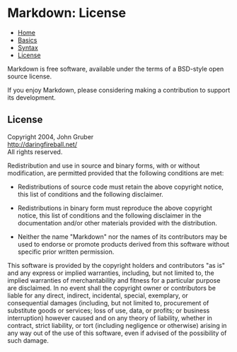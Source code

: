 Markdown: License
================

<ul id="ProjectSubmenu">
    <li><a href="/sampleapp/#/alkiradocs/Markdown_Home" title="Markdown Project Page">Home</a></li>
    <li><a href="/sampleapp/#/alkiradocs/Basics" title="Markdown Basics">Basics</a></li>
    <li><a href="/sampleapp/#/alkiradocs/Syntax" title="Markdown Syntax Documentation">Syntax</a></li>
    <li><a href="/sampleapp/#/alkiradocs/License" class="selected"  title="Pricing and License Information">License</a></li>
</ul>


Markdown is free software, available under the terms of a BSD-style
open source license.

If you enjoy Markdown, please considering making a contribution
to support its development.




License
-------

<p>Copyright 2004, John Gruber <br />
<a href="http://daringfireball.net/">http://daringfireball.net/</a> <br />
All rights reserved.</p>

<p>Redistribution and use in source and binary forms, with or without
modification, are permitted provided that the following conditions are
met:</p>

<ul>
<li><p>Redistributions of source code must retain the above copyright notice,
this list of conditions and the following disclaimer.</p></li>
<li><p>Redistributions in binary form must reproduce the above copyright
notice, this list of conditions and the following disclaimer in the
documentation and/or other materials provided with the distribution.</p></li>
<li><p>Neither the name "Markdown" nor the names of its contributors may
be used to endorse or promote products derived from this software
without specific prior written permission.</p></li>
</ul>

<p>This software is provided by the copyright holders and contributors "as
is" and any express or implied warranties, including, but not limited
to, the implied warranties of merchantability and fitness for a
particular purpose are disclaimed. In no event shall the copyright owner
or contributors be liable for any direct, indirect, incidental, special,
exemplary, or consequential damages (including, but not limited to,
procurement of substitute goods or services; loss of use, data, or
profits; or business interruption) however caused and on any theory of
liability, whether in contract, strict liability, or tort (including
negligence or otherwise) arising in any way out of the use of this
software, even if advised of the possibility of such damage.</p>
